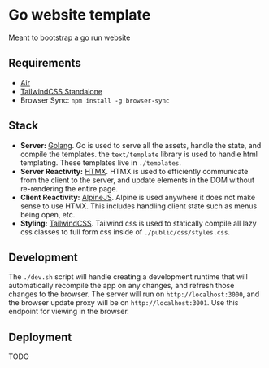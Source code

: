 # Go website template

Meant to bootstrap a go run website

## Requirements

- [Air](https://github.com/cosmtrek/air)
- [TailwindCSS Standalone](https://tailwindcss.com/blog/standalone-cli)
- Browser Sync: `npm install -g browser-sync`

## Stack

- **Server:** [Golang](https://go.dev). Go is used to serve all the assets, handle the state, and compile the templates. the `text/template` library is used to handle html templating. These templates live in `./templates`.
- **Server Reactivity:** [HTMX](https://htmx.org). HTMX is used to efficiently communicate from the client to the server, and update elements in the DOM without re-rendering the entire page.
- **Client Reactivity:** [AlpineJS](https://alpinejs.dev). Alpine is used anywhere it does not make sense to use HTMX. This includes handling client state such as menus being open, etc.
- **Styling:** [TailwindCSS](https://tailwindcss.com). Tailwind css is used to statically compile all lazy css classes to full form css inside of `./public/css/styles.css`.

## Development

The `./dev.sh` script will handle creating a development runtime that will automatically recompile the app on any changes, and refresh those changes to the browser. The server will run on `http://localhost:3000`, and the browser update proxy will be on `http://localhost:3001`. Use this endpoint for viewing in the browser.

## Deployment

TODO
